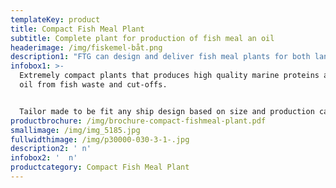 ```yaml
---
templateKey: product
title: Compact Fish Meal Plant
subtitle: Complete plant for production of fish meal an oil
headerimage: /img/fiskemel-båt.png
description1: "FTG can design and deliver fish meal plants for both land and marine use.\n\nFish meal processing has traditionally consisted of the main steps:\r\n\n\rCoagulation, separation and evaporation/drying. The dominating process for half a century has been the Stord Fish Meal Process with the main steps:\r\n\n* \rCooking in steam heated screw cooker,\r\n* Pressing in twin screw press and oil separation in centrifuges,\r\n* \rEvaporation of stick water in waste heat evaporator\r\n* \rDrying of press cake and concentrate in disc drier and milling and cooling of meal\r\n\n\rThe process requirements depend on the freshness of the catch, type of fish, requirements for meal and oil quality, cooling water quality, ambient temperatures and environmental issues."
infobox1: >-
  Extremely compact plants that produces high quality marine proteins and fish
  oil from fish waste and cut-offs.


  Tailor made to be fit any ship design based on size and production capacity
productbrochure: /img/brochure-compact-fishmeal-plant.pdf
smallimage: /img/img_5185.jpg
fullwidthimage: /img/p30000-030-3-1-.jpg
description2: ' n'
infobox2: '  n'
productcategory: Compact Fish Meal Plant
---
```


